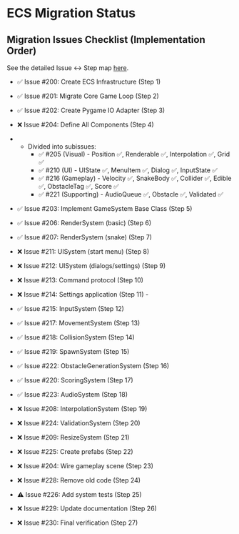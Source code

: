 # ECS Migration Status

## Migration Issues Checklist (Implementation Order)
See the detailed Issue ↔ Step map [here](.cursor/rules/ecs_migration_map.mdc).

- ✅ Issue #200: Create ECS Infrastructure (Step 1) 
- ✅ Issue #201: Migrate Core Game Loop (Step 2) 
- ✅ Issue #202: Create Pygame IO Adapter (Step 3) 
- ❌ Issue #204: Define All Components (Step 4) 
- - Divided into subissues: 
    - ✅ #205 (Visual) - Position ✅, Renderable ✅, Interpolation ✅, Grid ✅ 
    - ✅ #210 (UI) - UIState ✅, MenuItem ✅, Dialog ✅, InputState ✅ 
    - ✅ #216 (Gameplay) - Velocity ✅, SnakeBody ✅, Collider ✅, Edible ✅, ObstacleTag ✅, Score ✅ 
    - ✅ #221 (Supporting) - AudioQueue ✅, Obstacle ✅, Validated ✅ 
  
- ✅ Issue #203: Implement GameSystem Base Class (Step 5) 
- ✅ Issue #206: RenderSystem (basic) (Step 6) 
- ✅ Issue #207: RenderSystem (snake) (Step 7) 
- ❌ Issue #211: UISystem (start menu) (Step 8) 
- ❌ Issue #212: UISystem (dialogs/settings) (Step 9) 
- ❌ Issue #213: Command protocol (Step 10) 
- ❌ Issue #214: Settings application (Step 11) - 
- ✅ Issue #215: InputSystem (Step 12) 
- ✅ Issue #217: MovementSystem (Step 13) 
- ✅ Issue #218: CollisionSystem (Step 14) 
- ✅ Issue #219: SpawnSystem (Step 15) 
- ✅ Issue #222: ObstacleGenerationSystem (Step 16) 
- ✅ Issue #220: ScoringSystem (Step 17) 
- ✅ Issue #223: AudioSystem (Step 18) 
- ❌ Issue #208: InterpolationSystem (Step 19) 
- ❌ Issue #224: ValidationSystem (Step 20) 
- ❌ Issue #209: ResizeSystem (Step 21) 
- ❌ Issue #225: Create prefabs (Step 22) 
- ❌ Issue #204: Wire gameplay scene (Step 23) 
- ❌ Issue #228: Remove old code (Step 24) 
- ⚠️ Issue #226: Add system tests (Step 25) 
- ❌ Issue #229: Update documentation (Step 26) 
- ❌ Issue #230: Final verification (Step 27) 



